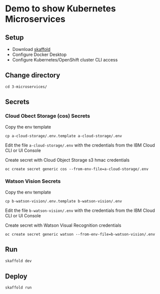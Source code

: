 # Demo to show Kubernetes Microservices

## Setup
- Download [skaffold](https://skaffold.dev/)
- Configure Docker Desktop
- Configure Kubernetes/OpenShift cluster CLI access

## Change directory
```
cd 3-microservices/
```

## Secrets

### Cloud Obect Storage (cos) Secrets
Copy the env template
```
cp a-cloud-storage/.env.template a-cloud-storage/.env
```
Edit the file `a-cloud-storage/.env` with the credentials from the IBM Cloud CLI or UI Console

Create secret with Cloud Object Storage s3 hmac credentials
```
oc create secret generic cos --from-env-file=a-cloud-storage/.env
```

### Watson Vision Secrets
Copy the env template
```
cp b-watson-vision/.env.template b-watson-vision/.env
```
Edit the file `b-watson-vision/.env` with the credentials from the IBM Cloud CLI or UI Console

Create secret with Watson Visual Recognition credentials
```
oc create secret generic watson --from-env-file=b-watson-vision/.env
```


## Run
```bash
skaffold dev
```

## Deploy
```bash
skaffold run
```
